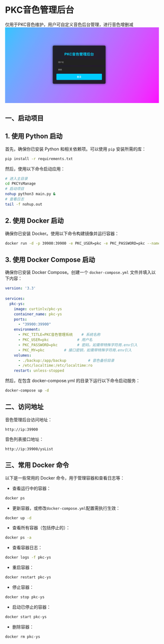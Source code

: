 # PKC音色管理后台
仅用于PKC音色维护，用户可自定义音色后台管理，进行音色增删减
![img.png](img.png)
##  一、启动项目

## 1. 使用 Python 启动

首先，确保你已安装 Python 和相关依赖项。可以使用 `pip` 安装所需的库：

```bash
pip install -r requirements.txt  
```
然后，使用以下命令启动应用：
```bash
# 进入主目录
cd PKCYsManage
# 启动项目
nohup python3 main.py &
# 查看日志
tail -f nohup.out
```

## 2. 使用 Docker 启动
确保你已安装 Docker。使用以下命令构建镜像并运行容器：
```bash
docker run -d -p 39900:39900 -e PKC_USER=pkc -e PKC_PASSWORD=pkc --name pkc-ys curtinlv/pkc-ys
```

## 3. 使用 Docker Compose 启动
确保你已安装 Docker Compose。创建一个 `docker-compose.yml` 文件并填入以下内容：

```yaml
version: '3.3'

services:
  pkc-ys:
    image: curtinlv/pkc-ys
    container_name: pkc-ys       
    ports:
      - "39900:39900"
    environment:
      - PKC_TITLE=PKC音色管理系统    # 系统名称
      - PKC_USER=pkc             # 用户名
      - PKC_PASSWORD=pkc         # 密码，如需带特殊字符用.env引入
      - PKC_MY=pkc         # 接口密钥，如需带特殊字符用.env引入
    volumes:
      - ./backup:/app/backup          # 音色备份目录
      - /etc/localtime:/etc/localtime:ro 
    restart: unless-stopped

```
然后，在包含 docker-compose.yml 的目录下运行以下命令启动服务：
```bash
docker-compose up -d
```

## 二、访问地址
音色管理后台访问地址：
```http request
http://ip:39900
```
音色列表接口地址：
```http request
http://ip:39900/ysList
```

## 三、常用 Docker 命令  
以下是一些常用的 Docker 命令，用于管理容器和查看日志等：
- 查看运行中的容器：
```bash
docker ps 
```
- 更新容器，或修改`docker-compose.yml`配置需执行生效：
```bash
docker up -d  
```
- 查看所有容器（包括停止的）：  
```bash
docker ps -a
```
- 查看容器日志： 
```bash
docker logs -f pkc-ys
```
- 重启容器：
```bash
docker restart pkc-ys
```
- 停止容器：  
```bash
docker stop pkc-ys
```

- 启动已停止的容器：  
```bash
docker start pkc-ys
```
- 删除容器：  
```bash
docker rm pkc-ys
```